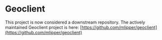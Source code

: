 # Geoclient

This project is now considered a downstream repository. The actively maintained Geoclient project is here: [https://github.com/mlipper/geoclient](https://github.com/mlipper/geoclient)
